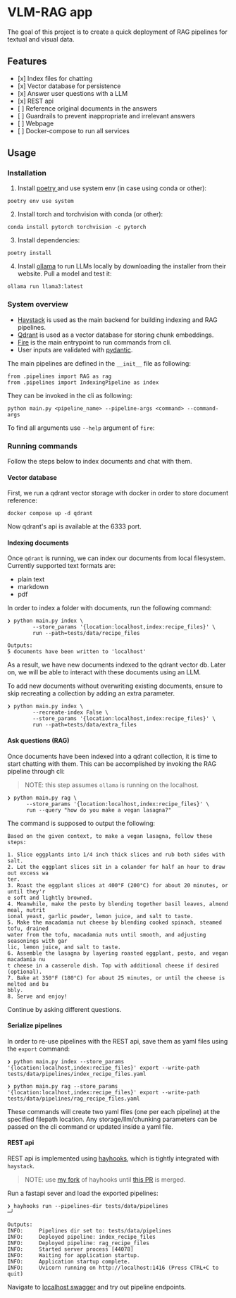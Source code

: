 # VLM-RAG app

The goal of this project is to create a quick deployment of
RAG pipelines for textual and visual data.

## Features

- \[x\] Index files for chatting
- \[x\] Vector database for persistence
- \[x\] Answer user questions with a LLM
- \[x\] REST api
- \[ \] Reference original documents in the answers
- \[ \] Guardrails to prevent inappropriate and irrelevant answers
- \[ \] Webpage
- \[ \] Docker-compose to run all services

## Usage

### Installation

1. Install [ poetry ](https://python-poetry.org/docs/basic-usage/) and use system env (in case using conda or other):

```
poetry env use system
```

2. Install torch and torchvision with conda (or other):

```
conda install pytorch torchvision -c pytorch
```

3. Install dependencies:

```
poetry install
```

4. Install [ollama](ollama.ai) to run LLMs locally
   by downloading the installer from their website.
   Pull a model and test it:

```
ollama run llama3:latest
```

### System overview

- [Haystack](https://haystack.deepset.ai/tutorials/30_file_type_preprocessing_index_pipeline)
  is used as the main backend for building indexing and RAG pipelines.
- [Qdrant](https://qdrant.tech/documentation/guides/installation/)
  is used as a vector database for storing chunk embeddings.
- [Fire](https://google.github.io/python-fire/guide/) is the main entrypoint
  to run commands from cli.
- User inputs are validated with
  [pydantic](https://docs.pydantic.dev/latest/concepts/models/).

The main pipelines are defined in the `__init__` file as following:

```
from .pipelines import RAG as rag
from .pipelines import IndexingPipeline as index
```

They can be invoked in the cli as following:

```
python main.py <pipeline_name> --pipeline-args <command> --command-args
```

To find all arguments use `--help` argument of `fire`:

### Running commands

Follow the steps below to index documents and chat with them.

#### Vector database

First, we run a qdrant vector storage with docker in order
to store document reference:

```
docker compose up -d qdrant
```

Now qdrant's api is available at the 6333 port.

#### Indexing documents

Once `qdrant` is running, we can index our documents from local filesystem.
Currently supported text formats are:

- plain text
- markdown
- pdf

In order to index a folder with documents, run the following command:

```
❯ python main.py index \
        --store_params '{location:localhost,index:recipe_files}' \
        run --path=tests/data/recipe_files

Outputs:
5 documents have been written to 'localhost'
```

As a result, we have new documents indexed to the qdrant vector db.
Later on, we will be able to interact with these documents using an LLM.

To add new documents without overwriting existing documents,
ensure to skip recreating a collection by adding an extra parameter.

```
❯ python main.py index \
        --recreate-index False \
        --store_params '{location:localhost,index:recipe_files}' \
        run --path=tests/data/extra_files
```

#### Ask questions (RAG)

Once documents have been indexed into a qdrant collection,
it is time to start chatting with them. This can be
accomplished by invoking the RAG pipeline through cli:

> NOTE: this step assumes `ollama` is running on the localhost.

```
❯ python main.py rag \
      --store_params '{location:localhost,index:recipe_files}' \
      run --query "how do you make a vegan lasagna?"
```

The command is supposed to output the following:

```
Based on the given context, to make a vegan lasagna, follow these steps:

1. Slice eggplants into 1/4 inch thick slices and rub both sides with salt.
2. Let the eggplant slices sit in a colander for half an hour to draw out excess wa
ter.
3. Roast the eggplant slices at 400°F (200°C) for about 20 minutes, or until they'r
e soft and lightly browned.
4. Meanwhile, make the pesto by blending together basil leaves, almond meal, nutrit
ional yeast, garlic powder, lemon juice, and salt to taste.
5. Make the macadamia nut cheese by blending cooked spinach, steamed tofu, drained
water from the tofu, macadamia nuts until smooth, and adjusting seasonings with gar
lic, lemon juice, and salt to taste.
6. Assemble the lasagna by layering roasted eggplant, pesto, and vegan macadamia nu
t cheese in a casserole dish. Top with additional cheese if desired (optional).
7. Bake at 350°F (180°C) for about 25 minutes, or until the cheese is melted and bu
bbly.
8. Serve and enjoy!
```

Continue by asking different questions.

#### Serialize pipelines

In order to re-use pipelines with the REST api,
save them as yaml files using the `export` command:

```
❯ python main.py index --store_params '{location:localhost,index:recipe_files}' export --write-path tests/data/pipelines/index_recipe_files.yaml

❯ python main.py rag --store_params '{location:localhost,index:recipe_files}' export --write-path tests/data/pipelines/rag_recipe_files.yaml
```

These commands will create two yaml files (one per each pipeline)
at the specified filepath location. Any storage/llm/chunking parameters
can be passed on the cli command or updated inside a yaml file.

#### REST api

REST api is implemented using [hayhooks](https://github.com/deepset-ai/hayhooks),
which is tightly integrated with `haystack`.

> NOTE: use [my fork](https://github.com/Rusteam/hayhooks/tree/fix-typing)
> of hayhooks until [this PR](https://github.com/deepset-ai/hayhooks/pull/31) is merged.

Run a fastapi sever and load the exported pipelines:

```
❯ hayhooks run --pipelines-dir tests/data/pipelines                             ─╯

Outputs:
INFO:     Pipelines dir set to: tests/data/pipelines
INFO:     Deployed pipeline: index_recipe_files
INFO:     Deployed pipeline: rag_recipe_files
INFO:     Started server process [44078]
INFO:     Waiting for application startup.
INFO:     Application startup complete.
INFO:     Uvicorn running on http://localhost:1416 (Press CTRL+C to quit)
```

Navigate to [localhost swagger](http://localhost:1416/docs#/)
and try out pipeline endpoints.
